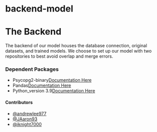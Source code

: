 # backend-model
# The Backend #
The backend of our model houses the database connection, original datasets, and trained models. 
We choose to set up our model with two repositories to best avoid overlap and merge errors. 

### Dependent Packages ###
- Psycopg2-binary[Documentation Here](https://pypi.org/project/psycopg2-binary/)
- Pandas[Documentation Here](https://pandas.pydata.org/pandas-docs/stable/getting_started/install.html)
- Python_version 3.9[Documentation Here](https://www.python.org/downloads/)

#### Contributors ####
- [@andrewlee977](https://github.com/andrewlee977)
- [@JAaron93](https://github.com/JAaron93)
- [@iknight7000](https://github.com/iknight7000)